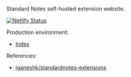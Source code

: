 Standard Notes self-hosted extension website.

[![Netlify Status](https://api.netlify.com/api/v1/badges/5f821cf5-ea10-4da4-8600-bcb3904fc806/deploy-status)](https://app.netlify.com/sites/standardnotes-extensions-selfhosted/deploys)

Production environment:
- [Index](http://snext.nekomimiswitch.com/index.json)

References:
- [iganeshk/standardnotes-extensions](https://github.com/iganeshk/standardnotes-extensions)
